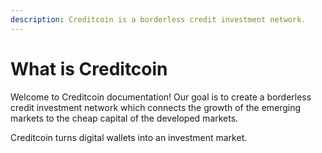 ```yaml
---
description: Creditcoin is a borderless credit investment network.
---
```


# What is Creditcoin

Welcome to Creditcoin documentation! Our goal is to create a borderless credit investment network which connects the growth of the emerging markets to the cheap capital of the developed markets.

Creditcoin turns digital wallets into an investment market.&#x20;

<figure><img src=".gitbook/assets/Creditcoin Onepager.jpg" alt=""><figcaption></figcaption></figure>
